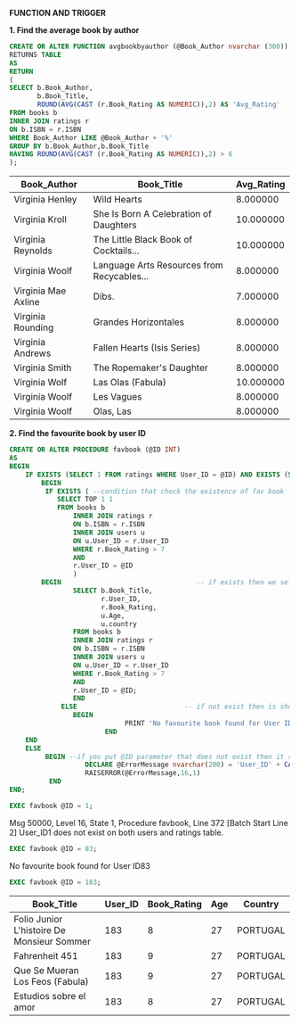   **FUNCTION AND TRIGGER**

**1. Find the average book by author**

```sql
CREATE OR ALTER FUNCTION avgbookbyauthor (@Book_Author nvarchar (300))
RETURNS TABLE
AS
RETURN
(
SELECT b.Book_Author,
       b.Book_Title,
       ROUND(AVG(CAST (r.Book_Rating AS NUMERIC)),2) AS 'Avg_Rating'
FROM books b
INNER JOIN ratings r
ON b.ISBN = r.ISBN
WHERE Book_Author LIKE @Book_Author + '%'
GROUP BY b.Book_Author,b.Book_Title
HAVING ROUND(AVG(CAST (r.Book_Rating AS NUMERIC)),2) > 6
);
```

| Book_Author         | Book_Title                                               | Avg_Rating |
|---------------------|----------------------------------------------------------|------------|
| Virginia Henley     | Wild Hearts                                              | 8.000000   |
| Virginia Kroll      | She Is Born A Celebration of Daughters                  | 10.000000  |
| Virginia Reynolds   | The Little Black Book of Cocktails...                   | 10.000000  |
| Virginia Woolf      | Language Arts Resources from Recycables...               | 8.000000   |
| Virginia Mae Axline | Dibs.                                                    | 7.000000   |
| Virginia Rounding   | Grandes Horizontales                                     | 8.000000   |
| Virginia Andrews    | Fallen Hearts (Isis Series)                              | 8.000000   |
| Virginia Smith      | The Ropemaker's Daughter                                 | 8.000000   |
| Virginia Wolf       | Las Olas (Fabula)                                        | 10.000000  |
| Virginia Woolf      | Les Vagues                                               | 8.000000   |
| Virginia Woolf      | Olas, Las                                                | 8.000000   |

**2. Find the favourite book by user ID**


```sql
CREATE OR ALTER PROCEDURE favbook (@ID INT)
AS
BEGIN
	IF EXISTS (SELECT 1 FROM ratings WHERE User_ID = @ID) AND EXISTS (SELECT 1 FROM users WHERE User_ID = @ID) -- check if @ID parameter exists in ratings table
        BEGIN                                                                                                      -- check if @ID parameter exists in users table
	     IF EXISTS ( --condition that check the existence of fav book                                          -- AND logical operator combine 2 condition 
		    SELECT TOP 1 1                                                                                 --Ensure both condition must be true
			FROM books b
				INNER JOIN ratings r
				ON b.ISBN = r.ISBN
				INNER JOIN users u
				ON u.User_ID = r.User_ID
				WHERE r.Book_Rating > 7
				AND
				r.User_ID = @ID
                )
		BEGIN                                  -- if exists then we select 
				SELECT b.Book_Title, 
				       r.User_ID, 
					   r.Book_Rating,
					   u.Age,
					   u.country
				FROM books b
				INNER JOIN ratings r
				ON b.ISBN = r.ISBN
				INNER JOIN users u
				ON u.User_ID = r.User_ID
				WHERE r.Book_Rating > 7
				AND
				r.User_ID = @ID;
                END
             ELSE                           -- if not exist then is show no favourite book
		        BEGIN
                             PRINT 'No favourite book found for User ID' + CAST(@ID AS nvarchar);
                        END
	END
	ELSE
	     BEGIN --if you put @ID parameter that does not exist then it raise an error
                   DECLARE @ErrorMessage nvarchar(200) = 'User_ID' + CAST(@ID AS nvarchar) + ' does not exist on both users and ratings table.';
                   RAISERROR(@ErrorMessage,16,1)
	      END
END;
```

```sql
EXEC favbook @ID = 1;
```

Msg 50000, Level 16, State 1, Procedure favbook, Line 372 [Batch Start Line 2]
User_ID1 does not exist on both users and ratings table.

```sql
EXEC favbook @ID = 83;
```

No favourite book found for User ID83

```sql
EXEC favbook @ID = 183;
```

| Book_Title                                    | User_ID | Book_Rating | Age | Country  |
|-----------------------------------------------|---------|-------------|-----|----------|
| Folio Junior L'histoire De Monsieur Sommer   | 183     | 8           | 27  | PORTUGAL |
| Fahrenheit 451                               | 183     | 9           | 27  | PORTUGAL |
| Que Se Mueran Los Feos (Fabula)              | 183     | 9           | 27  | PORTUGAL |
| Estudios sobre el amor                       | 183     | 8           | 27  | PORTUGAL |












